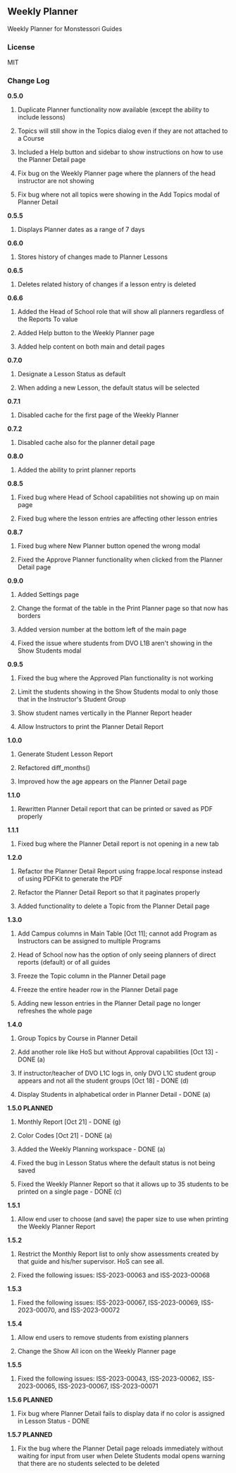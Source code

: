 ## Weekly Planner

Weekly Planner for Monstessori Guides

### License

MIT

### Change Log

**0.5.0**
1. Duplicate Planner functionality now available (except the ability to include lessons)

2. Topics will still show in the Topics dialog even if they are not attached to a Course

3. Included a Help button and sidebar to show instructions on how to use the Planner Detail page

4. Fix bug on the Weekly Planner page where the planners of the head instructor are not showing

5. Fix bug where not all topics were showing in the Add Topics modal of Planner Detail

**0.5.5**
1. Displays Planner dates as a range of 7 days

**0.6.0**
1. Stores history of changes made to Planner Lessons

**0.6.5**
1. Deletes related history of changes if a lesson entry is deleted

**0.6.6**
1. Added the Head of School role that will show all planners regardless of the Reports To value

2. Added Help button to the Weekly Planner page

3. Added help content on both main and detail pages

**0.7.0**
1. Designate a Lesson Status as default

2. When adding a new Lesson, the default status will be selected

**0.7.1**
1. Disabled cache for the first page of the Weekly Planner

**0.7.2**
1. Disabled cache also for the planner detail page

**0.8.0**
1. Added the ability to print planner reports

**0.8.5**
1. Fixed bug where Head of School capabilities not showing up on main page

3. Fixed bug where the lesson entries are affecting other lesson entries

**0.8.7**
1. Fixed bug where New Planner button opened the wrong modal

2. Fixed the Approve Planner functionality when clicked from the Planner Detail page

**0.9.0**
1. Added Settings page

2. Change the format of the table in the Print Planner page so that now has borders

3. Added version number at the bottom left of the main page

4. Fixed the issue where students from DVO L1B aren't showing in the Show Students modal

**0.9.5**
1. Fixed the bug where the Approved Plan functionality is not working

2. Limit the students showing in the Show Students modal to only those that in the Instructor's Student Group

3. Show student names vertically in the Planner Report header

4. Allow Instructors to print the Planner Detail Report

**1.0.0**
1. Generate Student Lesson Report

2. Refactored diff_months()

3. Improved how the age appears on the Planner Detail page

**1.1.0**
1. Rewritten Planner Detail report that can be printed or saved as PDF properly

**1.1.1**
1. Fixed bug where the Planner Detail report is not opening in a new tab

**1.2.0**
1. Refactor the Planner Detail Report using frappe.local response instead of using PDFKit to generate the PDF

2. Refactor the Planner Detail Report so that it paginates properly

3. Added functionality to delete a Topic from the Planner Detail page

**1.3.0**
1. Add Campus columns in Main Table [Oct 11]; cannot add Program as Instructors can be assigned to multiple Programs

2. Head of School now has the option of only seeing planners of direct reports (default) or of all guides

3. Freeze the Topic column in the Planner Detail page

4. Freeze the entire header row in the Planner Detail page

5. Adding new lesson entries in the Planner Detail page no longer refreshes the whole page

**1.4.0**
1. Group Topics by Course in Planner Detail

2. Add another role like HoS but without Approval capabilities [Oct 13] - DONE (a)

3. If instructor/teacher of DVO L1C logs in, only DVO L1C student group appears and not all the student groups [Oct 18] - DONE (d)

4. Display Students in alphabetical order in Planner Detail - DONE (a)

**1.5.0 PLANNED**
1. Monthly Report [Oct 21] - DONE (g)

2. Color Codes [Oct 21] - DONE (a)

3. Added the Weekly Planning workspace - DONE (a)

4. Fixed the bug in Lesson Status where the default status is not being saved

5. Fixed the Weekly Planner Report so that it allows up to 35 students to be printed on a single page - DONE (c)

**1.5.1**
1. Allow end user to choose (and save) the paper size to use when printing the Weekly Planner Report

**1.5.2**
1. Restrict the Monthly Report list to only show assessments created by that guide and his/her supervisor. HoS can see all.

2. Fixed the following issues: ISS-2023-00063 and ISS-2023-00068

**1.5.3**
1. Fixed the following issues: ISS-2023-00067, ISS-2023-00069, ISS-2023-00070, and ISS-2023-00072

**1.5.4**

1. Allow end users to remove students from existing planners

2. Change the Show All icon on the Weekly Planner page

**1.5.5**
1. Fixed the following issues: ISS-2023-00043, ISS-2023-00062, ISS-2023-00065, ISS-2023-00067, ISS-2023-00071

**1.5.6 PLANNED**
1. Fix bug where Planner Detail fails to display data if no color is assigned in Lesson Status - DONE


**1.5.7 PLANNED**
1. Fix the bug where the Planner Detail page reloads immediately without waiting for input from user when Delete Students modal opens warning that there are no students selected to be deleted
